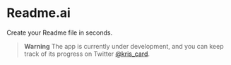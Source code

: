 # Readme.ai

Create your Readme file in seconds.

> **Warning**
> The app is currently under development, and you can keep track of its progress on Twitter [@kris_card](https://twitter.com/kris_card).

